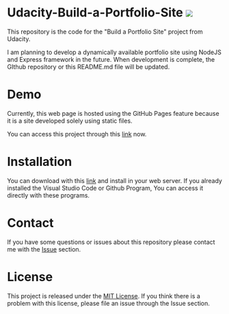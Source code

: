 # Udacity-Build-a-Portfolio-Site ![](https://img.shields.io/badge/Code%20Statue-Close-red.svg)
This repository is the code for the "Build a Portfolio Site" project from Udacity.

I am planning to develop a dynamically available portfolio site using NodeJS and Express framework in the future. When development is complete, the GIthub repository or this README.md file will be updated.

# Demo
Currently, this web page is hosted using the GitHub Pages feature because it is a site developed solely using static files.

You can access this project through this [link](https://sangumee.github.io/Udacity-Build-a-Portfolio-Site/) now.

# Installation
You can download with this [link](https://github.com/sangumee/Udacity-Build-a-Portfolio-Site/archive/master.zip) and install in your web server. If you already installed the Visual Studio Code or Github Program, You can access it directly with these programs.

# Contact
If you have some questions or issues about this repository please contact me with the [Issue](https://github.com/sangumee/Udacity-Build-a-Portfolio-Site/issues) section.
# License
This project is released under the [MIT License](https://choosealicense.com/licenses/mit/). If you think there is a problem with this license, please file an issue through the Issue section.


